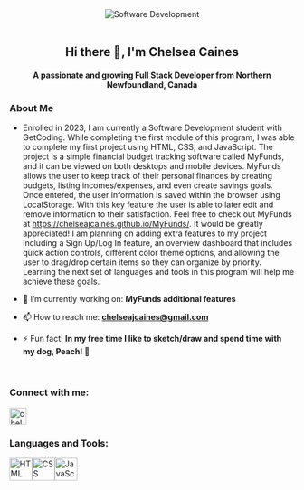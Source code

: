 <div align="center"><img src="https://github.com/chelseajcaines/chelseajcaines/assets/132682524/3efe29e1-b7a7-47d6-adef-98d115195dbe" alt="Software Development"/></div>
<br/>
<h2 align="center">Hi there 👋, I'm Chelsea Caines</h2>
<h4 align="center">A passionate and growing Full Stack Developer from Northern Newfoundland, Canada</h4>

### About Me

+ Enrolled in 2023, I am currently a Software Development student with GetCoding. While completing the first module of this program, I was able to complete my first project using HTML, CSS, and JavaScript. The project is a simple financial budget tracking software called MyFunds, and it can be viewed on both desktops and mobile devices. MyFunds allows the user to keep track of their personal finances by creating budgets, listing incomes/expenses, and even create savings goals. Once entered, the user information is saved within the browser using LocalStorage. With this key feature the user is able to later edit and remove information to their satisfaction. Feel free to check out MyFunds at https://chelseajcaines.github.io/MyFunds/. It would be greatly appreciated! I am planning on adding extra features to my project including a Sign Up/Log In feature, an overview dashboard that includes quick action controls, different color theme options, and allowing the user to drag/drop certain items so they can organize by priority. Learning the next set of languages and tools in this program will help me achieve these goals.

+ 🔭 I’m currently working on: **MyFunds additional features**

+ 📫 How to reach me: **chelseajcaines@gmail.com**

+ ⚡ Fun fact: **In my free time I like to sketch/draw and spend time with my dog, Peach! 🐶**

<br/>

### Connect with me:

<a href="https://www.linkedin.com/in/chelsea-caines/"><img src="https://github.com/chelseajcaines/chelseajcaines/assets/132682524/ca5c068b-55dd-415a-bbc5-634a8f074a19" alt="chelsea-caines-linkedin" height="30" width="30" style="max-width:100%;"/></a>

### Languages and Tools:

<span><img src="https://github.com/chelseajcaines/chelseajcaines/assets/132682524/9a357239-57a5-4c60-a905-74491cce38bf" alt="HTML" height="40" width="40" style="max-width: 100%;"/></span><span><img src="https://github.com/chelseajcaines/chelseajcaines/assets/132682524/9d5090cd-847b-4d85-b73a-300ba08009fc" alt="CSS" height="40" width="40" style="max-width: 100%;"/></span><span><img src="https://github.com/chelseajcaines/chelseajcaines/assets/132682524/95ad9f77-5172-405c-ae1f-6d380fbcdbf9" alt="JavaScript" height="40" width="40" style="max-width: 100%;"/></span>

<!--
**chelseajcaines/chelseajcaines** is a ✨ _special_ ✨ repository because its `README.md` (this file) appears on your GitHub profile.

Here are some ideas to get you started:

- 🔭 I’m currently working on ...
- 🌱 I’m currently learning ...
- 👯 I’m looking to collaborate on ...
- 🤔 I’m looking for help with ...
- 💬 Ask me about ...
- 📫 How to reach me: ...
- 😄 Pronouns: ...
- ⚡ Fun fact: ...
-->
